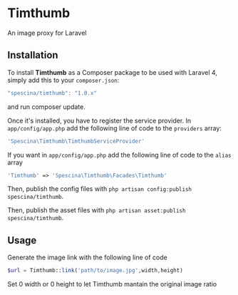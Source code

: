 # Timthumb
An image proxy for Laravel

## Installation
To install __Timthumb__ as a Composer package to be used with Laravel 4, simply add this to your `composer.json`:
```javascript
"spescina/timthumb": "1.0.x"
```
and run composer update.

Once it's installed, you have to register the service provider. In `app/config/app.php` add the following line of code to the `providers` array:
```php
'Spescina\Timthumb\TimthumbServiceProvider'
```
If you want in `app/config/app.php` add the following line of code to the `alias` array
```php
'Timthumb' => 'Spescina\Timthumb\Facades\Timthumb'
```
Then, publish the config files with `php artisan config:publish spescina/timthumb`.

Then, publish the asset files with `php artisan asset:publish spescina/timthumb`.

## Usage
Generate the image link with the following line of code
```php
$url = Timthumb::link('path/to/image.jpg',width,height)
```
Set 0 width or 0 height to let Timthumb mantain the original image ratio
